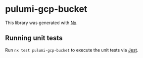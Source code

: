 # pulumi-gcp-bucket

This library was generated with [Nx](https://nx.dev).

## Running unit tests

Run `nx test pulumi-gcp-bucket` to execute the unit tests via [Jest](https://jestjs.io).
